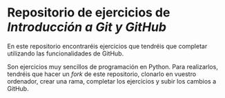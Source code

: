 # Repositorio de ejercicios de *Introducción a Git y GitHub*

En este repositorio encontraréis ejercicios que tendréis que completar utilizando las funcionalidades de GitHub.

Son ejercicios muy sencillos de programación en Python. Para realizarlos, tendréis que hacer un *fork* de este repositorio, clonarlo en vuestro ordenador, crear una rama, completar los ejercicios y subir los cambios a GitHub.
